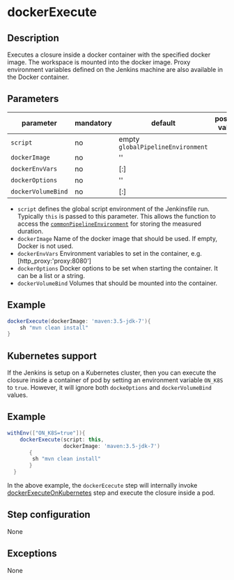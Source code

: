 # dockerExecute

## Description

Executes a closure inside a docker container with the specified docker image. 
The workspace is mounted into the docker image.
Proxy environment variables defined on the Jenkins machine are also available in the Docker container.

## Parameters

| parameter          | mandatory | default                           | possible values            |
| -------------------|-----------|-----------------------------------|----------------------------|
| `script`           | no        | empty `globalPipelineEnvironment` |                            |
| `dockerImage`      | no        | ''                                |                            |
| `dockerEnvVars`    | no        | [:]                               |                            |
| `dockerOptions`    | no        | ''                                |                            |
| `dockerVolumeBind` | no        | [:]                               |                            |

* `script` defines the global script environment of the Jenkinsfile run. Typically `this` is passed to this parameter. This allows the function to access the [`commonPipelineEnvironment`](commonPipelineEnvironment.md) for storing the measured duration.
* `dockerImage` Name of the docker image that should be used. If empty, Docker is not used.
* `dockerEnvVars` Environment variables to set in the container, e.g. [http_proxy:'proxy:8080']
* `dockerOptions` Docker options to be set when starting the container. It can be a list or a string.
* `dockerVolumeBind` Volumes that should be mounted into the container.


## Example

```groovy
dockerExecute(dockerImage: 'maven:3.5-jdk-7'){
    sh "mvn clean install"
}
```

## Kubernetes support
If the Jenkins is setup on a Kubernetes cluster, then you can execute the closure inside a container of pod by setting an environment variable `ON_K8S` to `true`. However, it will ignore both `dockeOptions` and `dockerVolumeBind` values.

## Example

```groovy
withEnv(["ON_K8S=true"]){
    dockerExecute(script: this, 
                  dockerImage: 'maven:3.5-jdk-7')
       {
        sh "mvn clean install"
       }
  }
```

In the above example, the `dockerEcecute` step will internally invoke [dockerExecuteOnKubernetes](dockerExecuteOnKubernetes.md) step and execute the closure inside a pod. 

## Step configuration
None

## Exceptions

None


